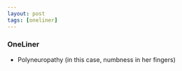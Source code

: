 ```yaml
---
layout: post
tags: [oneliner]
---
```



### OneLiner

- Polyneuropathy (in this case, numbness in her fingers)
